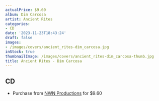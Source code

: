 ```yaml
---
actualPrice: $9.60
album: Dim Carcosa
artist: Ancient Rites
categories:
- CD
date: '2023-11-23T18:43:24'
draft: false
images:
- /images/covers/ancient_rites-dim_carcosa.jpg
inStock: true
thumbnailImage: /images/covers/ancient_rites-dim_carcosa-thumb.jpg
title: Ancient Rites - Dim Carcosa
---
```


## CD
* Purchase from [NWN Productions](http://shop.nwnprod.com/index.php?route=product/product&path=93&product_id=42399&sort=pd.name&order=ASC) for $9.60
